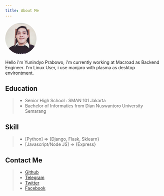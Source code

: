 ```yaml
---
title: About Me
---
```


<img src="./photo_2019-04-11_00-21-32.jpg" height="100" width="100" style="border-radius:50%;margin-left:auto;margin-right:auto;">


Hello i'm Yunindyo Prabowo, i'm currently working at Macroad as Backend Engineer. I'm Linux User, i use manjaro with plasma as desktop environtment.

## Education
  > * Senior High School : SMAN 101 Jakarta
  > * Bachelor of Informatics from Dian Nuswantoro University Semarang

## Skill
  > * [Python] => {Django, Flask, Sklearn}
  > * [Javascript/Node JS] => {Express}

## Contact Me
  > * [Github](https://github.com/ypraw/)
  > * [Telegram](https://telegram.me/ypraw)
  > * [Twitter](https://twitter.com/yunindyo)
  > * [Facebook](https://facebook.com/Yunindyoprabowo)